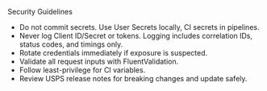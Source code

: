 Security Guidelines

- Do not commit secrets. Use User Secrets locally, CI secrets in pipelines.
- Never log Client ID/Secret or tokens. Logging includes correlation IDs, status codes, and timings only.
- Rotate credentials immediately if exposure is suspected.
- Validate all request inputs with FluentValidation.
- Follow least-privilege for CI variables.
- Review USPS release notes for breaking changes and update safely.

